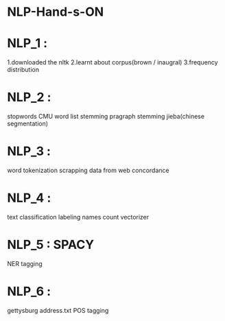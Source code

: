 # NLP-Hand-s-ON
# NLP_1 :
1.downloaded the nltk
2.learnt about corpus(brown / inaugral)
3.frequency distribution

# NLP_2 :
stopwords
CMU word list
stemming
pragraph stemming
jieba(chinese segmentation)

# NLP_3 :
word tokenization
scrapping data from web
concordance

# NLP_4 :
text classification
labeling names
count vectorizer

# NLP_5 : SPACY
NER tagging

# NLP_6 :
gettysburg address.txt
POS tagging
